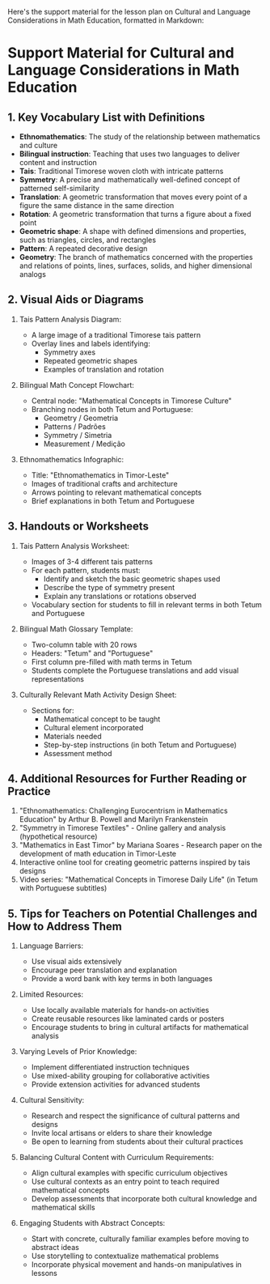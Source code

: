 Here's the support material for the lesson plan on Cultural and Language Considerations in Math Education, formatted in Markdown:

# Support Material for Cultural and Language Considerations in Math Education

## 1. Key Vocabulary List with Definitions

- **Ethnomathematics**: The study of the relationship between mathematics and culture
- **Bilingual instruction**: Teaching that uses two languages to deliver content and instruction
- **Tais**: Traditional Timorese woven cloth with intricate patterns
- **Symmetry**: A precise and mathematically well-defined concept of patterned self-similarity
- **Translation**: A geometric transformation that moves every point of a figure the same distance in the same direction
- **Rotation**: A geometric transformation that turns a figure about a fixed point
- **Geometric shape**: A shape with defined dimensions and properties, such as triangles, circles, and rectangles
- **Pattern**: A repeated decorative design
- **Geometry**: The branch of mathematics concerned with the properties and relations of points, lines, surfaces, solids, and higher dimensional analogs

## 2. Visual Aids or Diagrams

1. Tais Pattern Analysis Diagram:
   - A large image of a traditional Timorese tais pattern
   - Overlay lines and labels identifying:
     * Symmetry axes
     * Repeated geometric shapes
     * Examples of translation and rotation

2. Bilingual Math Concept Flowchart:
   - Central node: "Mathematical Concepts in Timorese Culture"
   - Branching nodes in both Tetum and Portuguese:
     * Geometry / Geometria
     * Patterns / Padrões
     * Symmetry / Simetria
     * Measurement / Medição

3. Ethnomathematics Infographic:
   - Title: "Ethnomathematics in Timor-Leste"
   - Images of traditional crafts and architecture
   - Arrows pointing to relevant mathematical concepts
   - Brief explanations in both Tetum and Portuguese

## 3. Handouts or Worksheets

1. Tais Pattern Analysis Worksheet:
   - Images of 3-4 different tais patterns
   - For each pattern, students must:
     * Identify and sketch the basic geometric shapes used
     * Describe the type of symmetry present
     * Explain any translations or rotations observed
   - Vocabulary section for students to fill in relevant terms in both Tetum and Portuguese

2. Bilingual Math Glossary Template:
   - Two-column table with 20 rows
   - Headers: "Tetum" and "Portuguese"
   - First column pre-filled with math terms in Tetum
   - Students complete the Portuguese translations and add visual representations

3. Culturally Relevant Math Activity Design Sheet:
   - Sections for:
     * Mathematical concept to be taught
     * Cultural element incorporated
     * Materials needed
     * Step-by-step instructions (in both Tetum and Portuguese)
     * Assessment method

## 4. Additional Resources for Further Reading or Practice

1. "Ethnomathematics: Challenging Eurocentrism in Mathematics Education" by Arthur B. Powell and Marilyn Frankenstein
2. "Symmetry in Timorese Textiles" - Online gallery and analysis (hypothetical resource)
3. "Mathematics in East Timor" by Mariana Soares - Research paper on the development of math education in Timor-Leste
4. Interactive online tool for creating geometric patterns inspired by tais designs
5. Video series: "Mathematical Concepts in Timorese Daily Life" (in Tetum with Portuguese subtitles)

## 5. Tips for Teachers on Potential Challenges and How to Address Them

1. Language Barriers:
   - Use visual aids extensively
   - Encourage peer translation and explanation
   - Provide a word bank with key terms in both languages

2. Limited Resources:
   - Use locally available materials for hands-on activities
   - Create reusable resources like laminated cards or posters
   - Encourage students to bring in cultural artifacts for mathematical analysis

3. Varying Levels of Prior Knowledge:
   - Implement differentiated instruction techniques
   - Use mixed-ability grouping for collaborative activities
   - Provide extension activities for advanced students

4. Cultural Sensitivity:
   - Research and respect the significance of cultural patterns and designs
   - Invite local artisans or elders to share their knowledge
   - Be open to learning from students about their cultural practices

5. Balancing Cultural Content with Curriculum Requirements:
   - Align cultural examples with specific curriculum objectives
   - Use cultural contexts as an entry point to teach required mathematical concepts
   - Develop assessments that incorporate both cultural knowledge and mathematical skills

6. Engaging Students with Abstract Concepts:
   - Start with concrete, culturally familiar examples before moving to abstract ideas
   - Use storytelling to contextualize mathematical problems
   - Incorporate physical movement and hands-on manipulatives in lessons